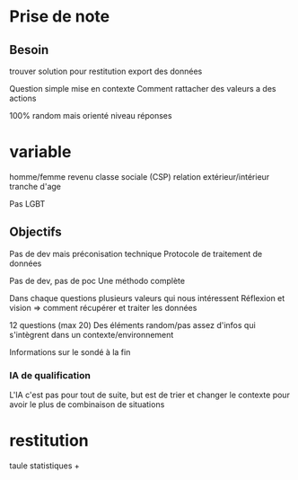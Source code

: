 # Prise de note

## Besoin
trouver solution pour restitution
export des données

Question simple mise en contexte
Comment rattacher des valeurs a des actions

100% random mais orienté niveau réponses

# variable
homme/femme
revenu
classe sociale (CSP)
relation
extérieur/intérieur
tranche d'age


Pas LGBT


## Objectifs
Pas de dev mais préconisation technique
Protocole de traitement de données

Pas de dev, pas de poc
Une méthodo complète


Dans chaque questions plusieurs valeurs qui nous intéressent
Réflexion et vision => comment récupérer et traiter les données

12 questions (max 20)
Des éléments random/pas assez d'infos
qui s'intègrent dans un contexte/environnement

Informations sur le sondé à la fin

### IA de qualification
L'IA c'est pas pour tout de suite, but est de trier et changer le contexte pour avoir le plus de combinaison de situations

# restitution

taule
statistiques
+
